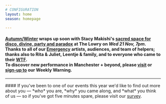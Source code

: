 ```yaml
---
# CONFIGURATION
layout: home
season: homepage

---
```

#### [Autumn/Winter](/current/2018-autumnwinter) wraps up soon with Stacy Makishi's [sacred space for disco, divine, party and paradox](/current/2018-autumnwinter/makishi) at The Lowry on *Wed 21 Nov, 7pm*. Thanks to all of our [Emergency](/current/2018-emergency) artists, audiences, and team of helpers; thanks also to Rita & Juliet, Leentje & family, and to everyone who came to their [WTF](/current/2018-autumnwinter/instantdissidence).<br>To discover new performance in Manchester + beyond, please <a href="http://wordofwarning.posthaven.com" target="_blank">visit</a> or <a href="http://eepurl.com/i_Odb" target="_blank">sign-up to</a> our Weekly Warning.          
<hr>               
#### If you've been to one of our events this year we'd like to find out more about you — *who* you are, *why* you came along, and *what* you think of us — so if you've got five minutes spare, please visit our <a href="http://research.audiencesurveys.org/s.asp?k=152950990710" target="_blank">survey</a>.
